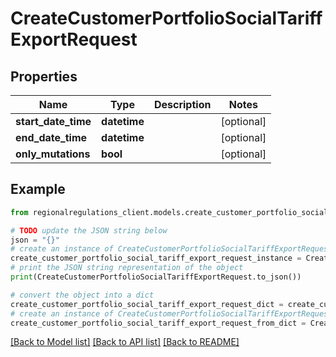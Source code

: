# CreateCustomerPortfolioSocialTariffExportRequest


## Properties

Name | Type | Description | Notes
------------ | ------------- | ------------- | -------------
**start_date_time** | **datetime** |  | [optional] 
**end_date_time** | **datetime** |  | [optional] 
**only_mutations** | **bool** |  | [optional] 

## Example

```python
from regionalregulations_client.models.create_customer_portfolio_social_tariff_export_request import CreateCustomerPortfolioSocialTariffExportRequest

# TODO update the JSON string below
json = "{}"
# create an instance of CreateCustomerPortfolioSocialTariffExportRequest from a JSON string
create_customer_portfolio_social_tariff_export_request_instance = CreateCustomerPortfolioSocialTariffExportRequest.from_json(json)
# print the JSON string representation of the object
print(CreateCustomerPortfolioSocialTariffExportRequest.to_json())

# convert the object into a dict
create_customer_portfolio_social_tariff_export_request_dict = create_customer_portfolio_social_tariff_export_request_instance.to_dict()
# create an instance of CreateCustomerPortfolioSocialTariffExportRequest from a dict
create_customer_portfolio_social_tariff_export_request_from_dict = CreateCustomerPortfolioSocialTariffExportRequest.from_dict(create_customer_portfolio_social_tariff_export_request_dict)
```
[[Back to Model list]](../README.md#documentation-for-models) [[Back to API list]](../README.md#documentation-for-api-endpoints) [[Back to README]](../README.md)



